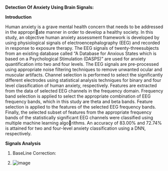 **Detection Of Anxiety Using Brain Signals:**

**Introduction**

Human anxiety is a grave mental health concern that needs to be addressed in the appropriate manner in order to develop a healthy society. In this study, an objective human anxiety assessment framework is developed by using physiological signals of electroencephalography (EEG) and recorded in response to exposure therapy. The EEG signals of twenty-threesubjects from an existing database called “A Database for Anxious States which is based on a Psychological Stimulation (DASPS)” are used for anxiety quantification into two and four levels. The EEG signals are pre-processed using appropriate noise filtering techniques to remove unwanted ocular and muscular artifacts. Channel selection is performed to select the significantly different electrodes using statistical analysis techniques for binary and four level classification of human anxiety, respectively. Features are extracted from the data of selected EEG channels in the frequency domain. Frequency band selection is applied to select the appropriate combination of EEG frequency bands, which in this study are theta and beta bands. Feature selection is applied to the features of the selected EEG frequency bands. Finally, the selected subset of features from the appropriate frequency bands of the statistically significant EEG channels were classified using multiple machine learning algorithms. An accuracy of 83.00% and 72.74% is attained for two and four-level anxiety classification using a DNN, respectively.

**Signals Analysis**

1. BaseLine Correction:

2. ![image](https://github.com/MuhammadAhmedAbbasi/Anxiety_Detection_Using_Brain_Signals/assets/156083287/b091c120-0414-4b9b-8869-8f8113787b91)
